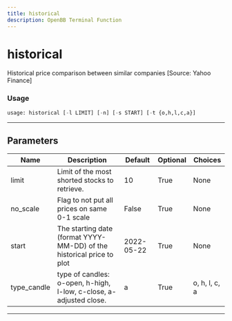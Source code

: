 ```yaml
---
title: historical
description: OpenBB Terminal Function
---
```


# historical

Historical price comparison between similar companies [Source: Yahoo Finance]

### Usage 
```python
usage: historical [-l LIMIT] [-n] [-s START] [-t {o,h,l,c,a}]
```

---
## Parameters

| Name | Description | Default | Optional | Choices |
| ---- | ----------- | ------- | -------- | ------- |
| limit | Limit of the most shorted stocks to retrieve. | 10 | True | None |
| no_scale | Flag to not put all prices on same 0-1 scale | False | True | None |
| start | The starting date (format YYYY-MM-DD) of the historical price to plot | 2022-05-22 | True | None |
| type_candle | type of candles: o-open, h-high, l-low, c-close, a-adjusted close. | a | True | o, h, l, c, a |


---
